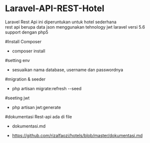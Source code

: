 # Laravel-API-REST-Hotel

Laravel Rest Api ini diperuntukan untuk hotel sederhana  
rest api berupa data json menggunakan tehnology jwt
laravel versi 5.6 support dengan php5


#Install Composer

- composer install

#setting env

- sesuaikan nama database, username dan passwordnya

#migration & seeder

- php artisan migrate:refresh --seed

#seeting jwt

- php artisan jwt:generate


#dokumentasi Rest-api ada di file

- dokumentasi.md

- https://github.com/rizalfaozi/hotels/blob/master/dokumentasi.md


